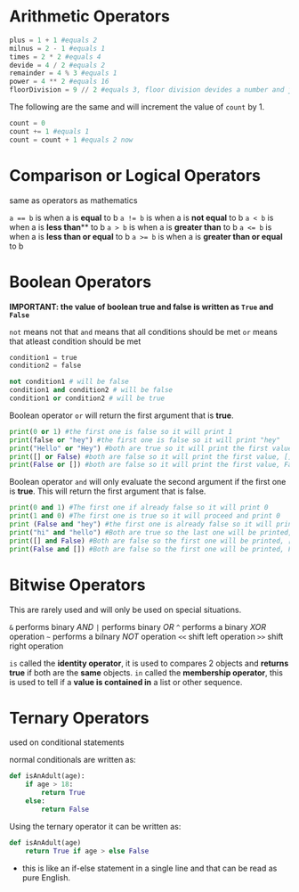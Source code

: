 # Arithmetic Operators

```python
plus = 1 + 1 #equals 2
milnus = 2 - 1 #equals 1
times = 2 * 2 #equals 4
devide = 4 / 2 #equals 2
remainder = 4 % 3 #equals 1
power = 4 ** 2 #equals 16
floorDivision = 9 // 2 #equals 3, floor division devides a number and just rounds down
```

The following are the same and will increment the value of `count`  by 1.
```python
count = 0
count += 1 #equals 1
count = count + 1 #equals 2 now
```

# Comparison or Logical Operators

same as operators as mathematics

`a == b`  is when a is **equal** to b
`a != b`  is when a is **not equal** to b
`a < b`  is when a is **less than**** to b
`a > b`  is when a is **greater than** to b
`a <= b`  is when a is **less than or equal** to b
`a >= b`  is when a is **greater than or equal** to b
# Boolean Operators

**IMPORTANT: the value of boolean true  and false is written as `True` and `False`**

`not`  means not that
`and`  means that all conditions should be met
`or`  means that atleast condition should be met
```python
condition1 = true
condition2 = false

not condition1 # will be false
condition1 and condition2 # will be false
condition1 or condition2 # will be true
```

Boolean operator `or` will return the first argument that is **true**.
```python
print(0 or 1) #the first one is false so it will print 1
print(false or "hey") #the first one is false so it will print "hey"
print("Hello" or "Hey") #both are true so it will print the first value, "Hello"
print([] or False) #both are false so it will print the first value, []
print(False or []) #both are false so it will print the first value, False
```

Boolean operator `and` will only evaluate the second argument if the first one is **true**.
This will return the first argument that is false.
```python
print(0 and 1) #The first one if already false so it will print 0
print(1 and 0) #The first one is true so it will proceed and print 0
print (False and "hey") #the first one is already false so it will print, False
print("hi" and "hello") #Both are true so the last one will be printed, "hello"
print([] and False) #Both are false so the first one will be printed, []
print(False and []) #Both are false so the first one will be printed, False
```

# Bitwise Operators

This are rarely used and will only be used on special situations.

`&`  performs binary *AND*
`|`  performs binary *OR*
`^`  performs a binary *XOR* operation
`~`  performs a bilnary *NOT* operation
`<<` shift left operation
`>>`  shift right operation

`is` called the **identity operator**, it is used to compares 2 objects and **returns true** if both are the **same** objects.
`in` called the  **membership operator**, this is used to tell if a **value is contained in** a list or other sequence.
# Ternary Operators

used on conditional statements

normal conditionals are written as:
```python
def isAnAdult(age):
	if age > 18:
		return True
	else: 
		return False
```

Using the ternary operator it can be written as:
```python
def isAnAdult(age)
	return True if age > else False
```
- this is like an if-else statement in a single line and that can be read as pure English.